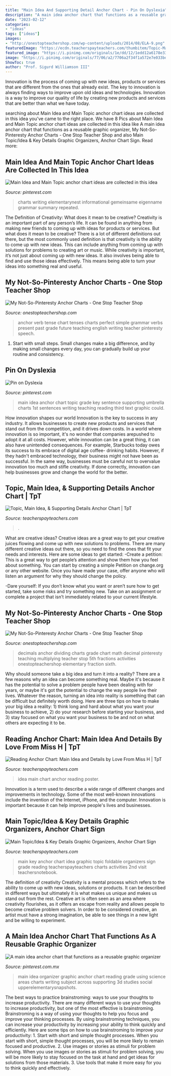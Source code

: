 ```yaml
---
title: "Main Idea And Supporting Detail Anchor Chart - Pin On Dyslexia"
description: "A main idea anchor chart that functions as a reusable graphic organizer"
date: "2023-02-12"
categories:
- "ideas"
tags: ["ideas"]
images:
- "http://onestopteachershop.com/wp-content/uploads/2014/08/ELA-9.png"
featuredImage: "https://ecdn.teacherspayteachers.com/thumbitem/Topic-Main-Idea-Supporting-Details-Anchor-Chart-4435542-1552226166/original-4435542-3.jpg"
featured_image: "https://i.pinimg.com/originals/1e/dd/12/1edd12a6178e330eb652db7f43c22390.jpg"
image: "https://i.pinimg.com/originals/77/06/a2/7706a2f34f1a572e7e033bddc3e09fa9.jpg"
ShowToc: true
author: "Prof. Sigurd Williamson III"
---
```



Innovation is the process of coming up with new ideas, products or services that are different from the ones that already exist. The key to innovation is always finding ways to improve upon old ideas and technologies. Innovation is a way to improve our quality of life by creating new products and services that are better than what we have today.

	

		
searching about Main Idea and Main Topic anchor chart ideas are collected in this idea you've came to the right place. We have 8 Pics about Main Idea and Main Topic anchor chart ideas are collected in this idea like A main idea anchor chart that functions as a reusable graphic organizer, My Not-So-Pinteresty Anchor Charts - One Stop Teacher Shop and also Main Topic/Idea &amp; Key Details Graphic Organizers, Anchor Chart Sign. Read more:
		
    
## Main Idea And Main Topic Anchor Chart Ideas Are Collected In This Idea

<img loading=lazy src="https://i.pinimg.com/736x/e5/24/f6/e524f6031fb841c7741f849e0dd8fc87.jpg" onerror="this.onerror=null;this.src='https://tse3.mm.bing.net/th?id=OIP.hsCtfjkzElmP9bONE_kgoQHaJ4&amp;pid=15.1';" alt="Main Idea and Main Topic anchor chart ideas are collected in this idea">

_Source: pinterest.com_

>charts writing elementarynest informational gemeinsame eigenname grammar summary repeated. 

	

The Definition of Creativity: What does it mean to be creative?
Creativity is an important part of any person’s life. It can be found in anything from making new friends to coming up with ideas for products or services. But what does it mean to be creative? There is a lot of different definitions out there, but the most commonly used definition is that creativity is the ability to come up with new ideas. This can include anything from coming up with solutions for problems to creating art or music. While creativity is important, it’s not just about coming up with new ideas. It also involves being able to find and use those ideas effectively. This means being able to turn your ideas into something real and useful.

    
## My Not-So-Pinteresty Anchor Charts - One Stop Teacher Shop

<img loading=lazy src="http://onestopteachershop.com/wp-content/uploads/2014/08/ELA-9.png" onerror="this.onerror=null;this.src='https://tse4.mm.bing.net/th?id=OIP.1u4bhhUnmLuk6ICuLWWqXAHaJp&amp;pid=15.1';" alt="My Not-So-Pinteresty Anchor Charts - One Stop Teacher Shop">

_Source: onestopteachershop.com_

>anchor verb tense chart tenses charts perfect simple grammar verbs present past grade future teaching english writing teacher pinteresty speech. 

	

1. Start with small steps. Small changes make a big difference, and by making small changes every day, you can gradually build up your routine and consistency.

    
## Pin On Dyslexia

<img loading=lazy src="https://i.pinimg.com/originals/1e/dd/12/1edd12a6178e330eb652db7f43c22390.jpg" onerror="this.onerror=null;this.src='https://tse2.mm.bing.net/th?id=OIP.hV_tL1VXgC3011JQOQiCxAHaJ4&amp;pid=15.1';" alt="Pin on Dyslexia">

_Source: pinterest.com_

>main idea anchor chart topic grade key sentence supporting umbrella charts 1st sentences writing teaching reading third text graphic could. 

	

How innovation shapes our world
Innovation is the key to success in any industry. It allows businesses to create new products and services that stand out from the competition, and it drives down costs. In a world where innovation is so important, it's no wonder that companies arepushed to adopt it at all costs. However, while innovation can be a great thing, it can also have unintended consequences. For example, Starbucks today owes its success to its embrace of digital age coffee- drinking habits. However, if they hadn't embraced technology, their business might not have been as successful. In the same way, businesses must be careful not to overvalue innovation too much and stifle creativity. If done correctly, innovation can help businesses grow and change the world for the better.

    
## Topic, Main Idea, &amp; Supporting Details Anchor Chart | TpT

<img loading=lazy src="https://ecdn.teacherspayteachers.com/thumbitem/Topic-Main-Idea-Supporting-Details-Anchor-Chart-4435542-1552226166/original-4435542-3.jpg" onerror="this.onerror=null;this.src='https://tse3.mm.bing.net/th?id=OIP.ZAIrvEG6GXzNa-aB9h0yDwAAAA&amp;pid=15.1';" alt="Topic, Main Idea, &amp; Supporting Details Anchor Chart | TpT">

_Source: teacherspayteachers.com_

>. 

	

What are creative ideas?
Creative ideas are a great way to get your creative juices flowing and come up with new solutions to problems. There are many different creative ideas out there, so you need to find the ones that fit your needs and interests. Here are some ideas to get started: 
-Create a petition: This is a great way to get people’s attention and show them how you feel about something. You can start by creating a simple Petition on change.org or any other website. Once you have made your case, offer anyone who will listen an argument for why they should change the policy. 

-Dare yourself: If you don’t know what you want or aren’t sure how to get started, take some risks and try something new. Take on an assignment or complete a project that isn’t immediately related to your current lifestyle.

    
## My Not-So-Pinteresty Anchor Charts - One Stop Teacher Shop

<img loading=lazy src="http://2.bp.blogspot.com/-32ljpoM5Ksg/U-ouf_yV3MI/AAAAAAAAAzU/8SQc7maHVGM/s1600/Math%2B4.png" onerror="this.onerror=null;this.src='https://tse1.mm.bing.net/th?id=OIP.rpsZQFjVsi-S9UpDH8YZuQHaJw&amp;pid=15.1';" alt="My Not-So-Pinteresty Anchor Charts - One Stop Teacher Shop">

_Source: onestopteachershop.com_

>decimals anchor dividing charts grade chart math decimal pinteresty teaching multiplying teacher stop 5th fractions activities onestopteachershop elementary fraction sixth. 

	

Why should someone take a big idea and turn it into a reality?
There are a few reasons why an idea can become something real. Maybe it's because it has the potential to solve a problem people have been dealing with for years, or maybe it's got the potential to change the way people live their lives. Whatever the reason, turning an idea into reality is something that can be difficult but definitely worth doing. Here are three tips on how to make your big idea a reality: 1) think long and hard about what you want your business to achieve, 2) do your research before starting your business, and 3) stay focused on what you want your business to be and not on what others are expecting it to be.

    
## Reading Anchor Chart: Main Idea And Details By Love From Miss H | TpT

<img loading=lazy src="https://ecdn.teacherspayteachers.com/thumbitem/Reading-Poster-Main-Idea-and-Details-2120425-1515718406/original-2120425-3.jpg" onerror="this.onerror=null;this.src='https://tse4.mm.bing.net/th?id=OIP.B15e24tz8i6mmXtz6tQynQAAAA&amp;pid=15.1';" alt="Reading Anchor Chart: Main Idea and Details by Love From Miss H | TpT">

_Source: teacherspayteachers.com_

>idea main chart anchor reading poster. 

	

Innovation is a term used to describe a wide range of different changes and improvements in technology. Some of the most well-known innovations include the invention of the Internet, iPhone, and the computer. Innovation is important because it can help improve people's lives and businesses.

    
## Main Topic/Idea &amp; Key Details Graphic Organizers, Anchor Chart Sign

<img loading=lazy src="https://ecdn.teacherspayteachers.com/thumbitem/Main-TopicIdea-Key-Details-Graphic-Organizers-Anchor-Chart-Sign-Foldable-1645283-1500875417/original-1645283-3.jpg" onerror="this.onerror=null;this.src='https://tse2.mm.bing.net/th?id=OIP.xRoxCBUncGOVn5bbWP9vOQAAAA&amp;pid=15.1';" alt="Main Topic/Idea &amp; Key Details Graphic Organizers, Anchor Chart Sign">

_Source: teacherspayteachers.com_

>main key anchor chart idea graphic topic foldable organizers sign grade reading teacherspayteachers charts activities 2nd visit teachersnotebook. 

	

The definition of creativity
Creativity is a mental process which refers to the ability to come up with new ideas, solutions or products. It can be described in different ways but ultimately it is what makes us unique and makes us stand out from the rest. Creative art is often seen as an area where creativity flourishes, as it offers an escape from reality and allows people to become creative problem solvers. In order to be considered creative, an artist must have a strong imagination, be able to see things in a new light and be willing to experiment.

    
## A Main Idea Anchor Chart That Functions As A Reusable Graphic Organizer

<img loading=lazy src="https://i.pinimg.com/originals/77/06/a2/7706a2f34f1a572e7e033bddc3e09fa9.jpg" onerror="this.onerror=null;this.src='https://tse1.mm.bing.net/th?id=OIP.EFa_opG6IRYz5wyvVCKqDQHaJ4&amp;pid=15.1';" alt="A main idea anchor chart that functions as a reusable graphic organizer">

_Source: pinterest.com.mx_

>main idea organizer graphic anchor chart reading grade using science areas charts writing subject across supporting 3d studies social upperelementarysnapshots. 

	

The best ways to practice brainstroming: ways to use your thoughts to increase productivity.
There are many different ways to use your thoughts to increase productivity, but one of the most effective is brainstroming. Brainstroming is a way of using your thoughts to help you focus and improve your thinking processes. By using brainstroming techniques, you can increase your productivity by increasing your ability to think quickly and efficiently. Here are some tips on how to use brainstroming to improve your productivity: 1. Start with short and simple thought processes. When you start with short, simple thought processes, you will be more likely to remain focused and productive. 2. Use images or stories as stimuli for problem solving. When you use images or stories as stimuli for problem solving, you will be more likely to stay focused on the task at hand and get ideas for solutions from those materials. 3. Use tools that make it more easy for you to think quickly and effectively.

